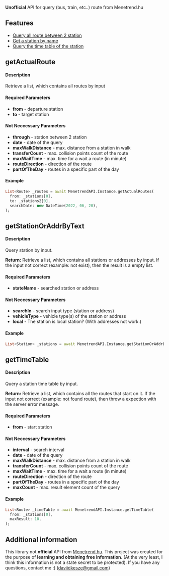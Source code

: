 <!-- 
This README describes the package. If you publish this package to pub.dev,
this README's contents appear on the landing page for your package.

For information about how to write a good package README, see the guide for
[writing package pages](https://dart.dev/guides/libraries/writing-package-pages). 

For general information about developing packages, see the Dart guide for
[creating packages](https://dart.dev/guides/libraries/create-library-packages)
and the Flutter guide for
[developing packages and plugins](https://flutter.dev/developing-packages). 
-->
**Unofficial** API for query (bus, train, etc..) route from Menetrend.hu

## Features

* [Query all route between 2 station](#getActualRoute)
* [Get a station by name](#getStationOrAddrByText)
* [Query the time table of the station](#getTimeTable)

## getActualRoute

#### Description
Retrieve a list, which contains all routes by input

#### Required Parameters
* **from** - departure station
* **to** - target station

#### Not Neccessary Parameters
* **through** - station between 2 station
* **date** - date of the query
* **maxWalkDistance** - max. distance from a station in walk 
* **transferCount** - max. collision points count of the route
* **maxWaitTime** - max. time for a wait a route (in minute)
* **routeDirection** - direction of the route
* **partOfTheDay** - routes in a specific part of the day

#### Example
```dart
List<Route> _routes = await MenetrendAPI.Instance.getActualRoutes(
  from: _stations[0],
  to: _stations2[0],
  searchDate: new DateTime(2022, 06, 20),
);
```

## getStationOrAddrByText

#### Description
Query station by input.

**Return:** Retrieve a list, which contains all stations or addresses by input. If the input not correct (example: not exist), then the result is a empty list.

#### Required Parameters
* **stateName** - searched station or address

#### Not Neccessary Parameters
* **searchIn** - search input type (station or address)
* **vehicleType** - vehicle type(s) of the station or address
* **local** - The station is local station? (With addresses not work.)

#### Example
```dart
List<Station> _stations = await MenetrendAPI.Instance.getStationOrAddrByText(stateName: "Székesfehérvár, autóbusz-állomás", local: false);
```

## getTimeTable

#### Description
Query a station time table by input.

**Return:** Retrieve a list, which contains all the routes that start on it. If the input not correct (example: not found route), then throw a expection with the server error message.

#### Required Parameters
* **from** - start station

#### Not Neccessary Parameters
* **interval** - search interval
* **date** - date of the query
* **maxWalkDistance** - max. distance from a station in walk 
* **transferCount** - max. collision points count of the route
* **maxWaitTime** - max. time for a wait a route (in minute)
* **routeDirection** - direction of the route
* **partOfTheDay** - routes in a specific part of the day
* **maxCount** - max. result element count of the query

#### Example
```dart
List<Route> _timeTable = await MenetrendAPI.Instance.getTimeTable(
  from: _stations[0],
  maxResult: 10,
);
```

## Additional information

This library not **official** API from [Menetrend.hu](https://menetrendek.hu). This project was created for the purpose of **learning and obtaining free information**. 
(At the very least, I think this information is not a state secret to be protected). If you have any questions, contact me :) (daviidkesze@gmail.com) 
